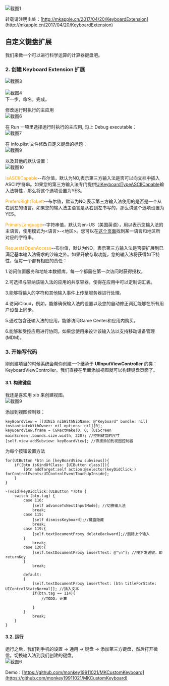 ![截图1](http://mkapple.cn/images/KeyboardExtension/img0.PNG)

转载请注明出处：[http://mkapple.cn/2017/04/20/KeyboardExtension](http://mkapple.cn/2017/04/20/KeyboardExtension)

## 自定义键盘扩展
我们来做一个可以进行科学运算的计算器键盘吧。

### 2. 创建 Keyboard Extension 扩展
![截图3](http://mkapple.cn/images/KeyboardExtension/img2.png)
<br>
<br>
![截图4](http://mkapple.cn/images/KeyboardExtension/img3.png)
<br>
下一步，命名，完成。
<br>


修改运行时执行的主应用
<br>
![截图6](http://mkapple.cn/images/KeyboardExtension/img5.png)
<br>

在 Run 一项里选择运行时执行的主应用, 勾上 Debug executable：<br>
![截图7](http://mkapple.cn/images/KeyboardExtension/img6.png)
<br>

在 info.plist 文件修改自定义键盘的标题：
<br>
![截图9](http://mkapple.cn/images/KeyboardExtension/img8.png)
<br>

以及其他的默认设置：
<br>
![截图10](http://mkapple.cn/images/KeyboardExtension/img9.png)
<br>

<font color="orange">IsASCIICapable</font>--布尔值，默认为NO,表示第三方输入法是否可以向文档中插入ASCII字符串。如果您的第三方输入法专门提供[UIKeyboardTypeASCIICapable](https://developer.apple.com/documentation/uikit/uitextinputtraits#//apple_ref/c/econst/UIKeyboardTypeASCIICapable)输入法特性，那么将这个选项设置为YES。

<font color="orange">PrefersRightToLeft</font>--布尔值，默认为NO,表示第三方输入法使用的是否是一个从右到左的语言。如果您的输入法主语言是从右到左书写的，那么讲这个选项设置为YES。

<font color="orange">PrimaryLanguage</font>--字符串值，默认为en-US（美国英语），用以表示您输入法的主语言，使用模式为<语言>-<地区>。您可以在[这个页面](https://opensource.apple.com/source/CF/CF-476.14/CFLocaleIdentifier.c)找到某一语言和地区所对应的字符串。

<font color="orange">RequestsOpenAccess</font>--布尔值，默认为NO，表示第三方输入法是否要扩展到已满足基本输入法需求的沙箱之外。如果开放存取功能，您的输入法将获得如下特性，但每一个都有相应的责任：

1.访问位置服务和地址本数据库，每一个都需在第一次访问时获得授权。

2.可选择与容纳该输入法的应用的共享容器，使得在应用中可以定制词汇表。

3.能够将输入的字符和其他输入事件上传至服务器进行处理。

4.访问iCloud，例如，能够确保输入法的设置以及您的自动修正词汇能够在所有用户设备上同步。

5.通过包含还输入法的应用，能够访问Game Center和应用内购买。

6.能够和受控应用进行协同，如果您使用来设计该输入法以支持移动设备管理(MDM)。


### 3. 开始写代码
刚创建项目的时候系统会帮你创建一个继承于 **UIInputViewController** 的类：KeyboardViewController。我们直接在里面添加视图就可以构建键盘页面了。

#### 3.1. 构建键盘
我还是喜欢用 xib 来创建视图。
<br>
![截图9](http://mkapple.cn/images/KeyboardExtension/img10.png)
<br>

添加到视图控制器：
~~~objc
keyBoardView = [[UINib nibWithNibName: @"Keyboard" bundle: nil]  instantiateWithOwner: nil options: nil][0];
keyBoardView.frame = CGRectMake(0, 0, [UIScreen mainScreen].bounds.size.width, 220); //控制键盘的尺寸
[self.view addSubview: keyBoardView]; //直接添加到视图控制器
~~~

为每个按钮设置方法
~~~objc
for(UIButton *btn in [keyBoardView subviews]){
    if([btn isKindOfClass: [UIButton class]]){
        [btn addTarget:self action:@selector(keyDidClick:) forControlEvents:UIControlEventTouchUpInside];
    }
}

-(void)keyDidClick:(UIButton *)btn {
    switch (btn.tag) {
        case 116:
            [self advanceToNextInputMode]; //切换输入法
            break;
        case 115:
            [self dismissKeyboard];//键盘隐藏
            break;
        case 119:{
            [self.textDocumentProxy deleteBackward];//删除上个输入
        }
            break;
        case 120:{
            [self.textDocumentProxy insertText: @"\n"]; //按下发送键，即 returnKey
        }
            break;
            
        default:
        {
            [self.textDocumentProxy insertText: [btn titleForState: UIControlStateNormal]]; //插入文本
            if(btn.tag == 114){
                //TODO: 计算
                
            }
        }
            break;
    }
}
~~~

#### 3.2. 运行
运行之后，我们到手机的设置 -> 通用 -> 键盘 -> 添加第三方键盘，然后打开微信，切换输入法到我们创建的键盘。
<br>
![截图6](http://mkapple.cn/images/KeyboardExtension/img.gif)


Demo：[https://github.com/monkey19911021/MKCustomKeyboard](https://github.com/monkey19911021/MKCustomKeyboard)
<br>

